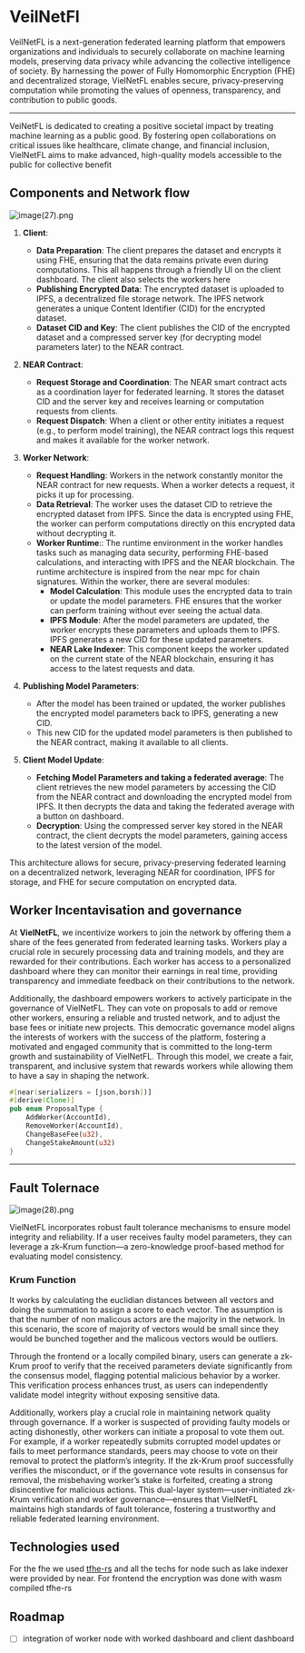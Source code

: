 # VeilNetFl
VeilNetFL is a next-generation federated learning platform that empowers organizations and individuals to securely collaborate on machine learning models, preserving data privacy while advancing the collective intelligence of society. By harnessing the power of Fully Homomorphic Encryption (FHE) and decentralized storage, VielNetFL enables secure, privacy-preserving computation while promoting the values of openness, transparency, and contribution to public goods.
****
VeiNetFL is dedicated to creating a positive societal impact by treating machine learning as a public good. By fostering open collaborations on critical issues like healthcare, climate change, and financial inclusion, VielNetFL aims to make advanced, high-quality models accessible to the public for collective benefit

## Components and Network flow

![image(27).png](https://cdn.dorahacks.io/static/files/19305ef774024b9e11ccf9c4769929db.png)


1. **Client**:
   - **Data Preparation**: The client prepares the dataset and encrypts it using FHE, ensuring that the data remains private even during computations. This all happens through a friendly UI on the client dashboard. The client also selects the workers here
   - **Publishing Encrypted Data**: The encrypted dataset is uploaded to IPFS, a decentralized file storage network. The IPFS network generates a unique Content Identifier (CID) for the encrypted dataset.
   - **Dataset CID and Key**: The client publishes the CID of the encrypted dataset and a compressed server key (for decrypting model parameters later) to the NEAR contract.

1. **NEAR Contract**:
   - **Request Storage and Coordination**: The NEAR smart contract acts as a coordination layer for federated learning. It stores the dataset CID and the server key and receives learning or computation requests from clients.
   - **Request Dispatch**: When a client or other entity initiates a request (e.g., to perform model training), the NEAR contract logs this request and makes it available for the worker network.

1. **Worker Network**:
   - **Request Handling**: Workers in the network constantly monitor the NEAR contract for new requests. When a worker detects a request, it picks it up for processing.
   - **Data Retrieval**: The worker uses the dataset CID to retrieve the encrypted dataset from IPFS. Since the data is encrypted using FHE, the worker can perform computations directly on this encrypted data without decrypting it.
   - **Worker Runtime**::  The runtime environment in the worker handles tasks such as managing data security, performing FHE-based calculations, and interacting with IPFS and the NEAR blockchain. The runtime architecture is inspired from the near mpc for chain signatures. Within the worker, there are several modules:
     - **Model Calculation**: This module uses the encrypted data to train or update the model parameters. FHE ensures that the worker can perform training without ever seeing the actual data.
     - **IPFS Module**: After the model parameters are updated, the worker encrypts these parameters and uploads them to IPFS. IPFS generates a new CID for these updated parameters.
     - **NEAR Lake Indexer**: This component keeps the worker updated on the current state of the NEAR blockchain, ensuring it has access to the latest requests and data.


1. **Publishing Model Parameters**:
   - After the model has been trained or updated, the worker publishes the encrypted model parameters back to IPFS, generating a new CID.
   - This new CID for the updated model parameters is then published to the NEAR contract, making it available to all clients.

1. **Client Model Update**:
   - **Fetching Model Parameters and taking a federated average**: The client retrieves the new model parameters by accessing the CID from the NEAR contract and downloading the encrypted model from IPFS. It then decrypts the data and taking the federated average with a button on dashboard.
   - **Decryption**: Using the compressed server key stored in the NEAR contract, the client decrypts the model parameters, gaining access to the latest version of the model.


This architecture allows for secure, privacy-preserving federated learning on a decentralized network, leveraging NEAR for coordination, IPFS for storage, and FHE for secure computation on encrypted data.


## Worker Incentavisation and governance

At **VielNetFL**, we incentivize workers to join the network by offering them a share of the fees generated from federated learning tasks. Workers play a crucial role in securely processing data and training models, and they are rewarded for their contributions. Each worker has access to a personalized dashboard where they can monitor their earnings in real time, providing transparency and immediate feedback on their contributions to the network. 

Additionally, the dashboard empowers workers to actively participate in the governance of VielNetFL. They can vote on proposals to add or remove other workers, ensuring a reliable and trusted network, and to adjust the base fees or initiate new projects. This democratic governance model aligns the interests of workers with the success of the platform, fostering a motivated and engaged community that is committed to the long-term growth and sustainability of VielNetFL. Through this model, we create a fair, transparent, and inclusive system that rewards workers while allowing them to have a say in shaping the network.
```rust
#[near(serializers = [json,borsh])]
#[derive(Clone)]
pub enum ProposalType {
    AddWorker(AccountId),
    RemoveWorker(AccountId),
    ChangeBaseFee(u32),
    ChangeStakeAmount(u32)
}
```
****
##  Fault Tolernace

![image(28).png](https://cdn.dorahacks.io/static/files/1930601615c8e048c837302482ca32e7.png)

VielNetFL incorporates robust fault tolerance mechanisms to ensure model integrity and reliability. If a user receives faulty model parameters, they can leverage a zk-Krum function—a zero-knowledge proof-based method for evaluating model consistency. 

### Krum Function
It works by calculating the euclidian distances between all vectors and doing the summation to assign a score to each vector. The assumption is that the number of non malicous actors are the majority in the network. In this scenario, the score of majority of vectors would be small since they would be bunched together and the malicous vectors would be outliers. 

Through the frontend or a locally compiled binary, users can generate a zk-Krum proof to verify that the received parameters deviate significantly from the consensus model, flagging potential malicious behavior by a worker. This verification process enhances trust, as users can independently validate model integrity without exposing sensitive data.

Additionally, workers play a crucial role in maintaining network quality through governance. If a worker is suspected of providing faulty models or acting dishonestly, other workers can initiate a proposal to vote them out. For example, if a worker repeatedly submits corrupted model updates or fails to meet performance standards, peers may choose to vote on their removal to protect the platform’s integrity. If the zk-Krum proof successfully verifies the misconduct, or if the governance vote results in consensus for removal, the misbehaving worker’s stake is forfeited, creating a strong disincentive for malicious actions. This dual-layer system—user-initiated zk-Krum verification and worker governance—ensures that VielNetFL maintains high standards of fault tolerance, fostering a trustworthy and reliable federated learning environment. 

## Technologies used

For the fhe we used [tfhe-rs](https://github.com/zama-ai/tfhe-rs]) and all the techs for node such as lake indexer were provided by near.
For frontend the encryption was done with wasm compiled tfhe-rs


## Roadmap
- [ ] integration of worker node with worked dashboard and client dashboard